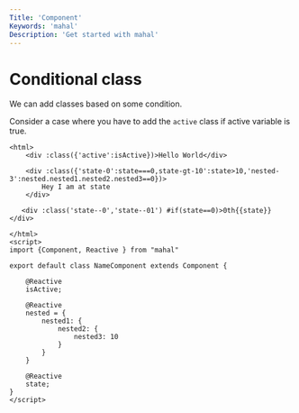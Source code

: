 ```yaml
---
Title: 'Component'
Keywords: 'mahal'
Description: 'Get started with mahal'
---
```


# Conditional class

We can add classes based on some condition.

Consider a case where you have to add the `active` class if active variable is true.

```
<html>
    <div :class({'active':isActive})>Hello World</div>

    <div :class({'state-0':state===0,state-gt-10':state>10,'nested-3':nested.nested1.nested2.nested3==0})>
        Hey I am at state
    </div>

   <div :class('state--0','state--01') #if(state==0)>0th{{state}}</div>

</html>
<script>
import {Component, Reactive } from "mahal"

export default class NameComponent extends Component {

    @Reactive
    isActive;

    @Reactive
    nested = {
        nested1: {
            nested2: {
                nested3: 10
            }
        }
    }

    @Reactive
    state;
}
</script>
```


